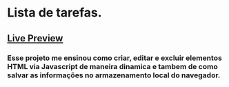 # Lista de tarefas.

## [Live Preview](https://nascimentomatheus1.github.io/App-de-tarefas/)

### Esse projeto me ensinou como criar, editar e excluir elementos HTML via Javascript de maneira dinamica e tambem de como salvar as informações no armazenamento local do navegador.
